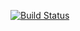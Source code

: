 [![Build Status](https://travis-ci.org/tamura-orz/nablarch-core-repository.svg?branch=develop)](https://travis-ci.org/tamura-orz/nablarch-core-repository)
